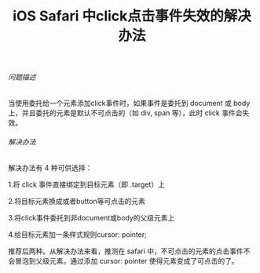 ﻿---
title: iOS Safari 中click点击事件失效的解决办法
categories: javascript
tags: [web,js]
---
###### 问题描述

当使用委托给一个元素添加click事件时，如果事件是委托到 document 或 body 上，并且委托的元素是默认不可点击的（如 div, span 等），此时 click 事件会失效。

###### 解决办法

解决办法有 4 种可供选择：

​1.将 click 事件直接绑定到目标​元素（​​即 .target）上

2.将目标​元素换成<a>或者button等可点击的​元素

3.​将click事件委托到​​​​​非document或body的​​父级元素上

4.​给​目标元素加一条样式规则cursor: pointer;

​推荐后两种。从解决办法来看，​推测在 safari 中，不可点击的元素的点击事件不会冒泡到父级元素。通过添加 cursor: pointer 使得元素变成了可点击的了。

